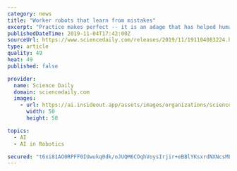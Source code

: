 ```yaml
---
category: news
title: "Worker robots that learn from mistakes"
excerpt: "Practice makes perfect -- it is an adage that has helped humans become highly dexterous and now it is an approach that is being applied to robots. Computer scientists at the University of Leeds are using the artificial intelligence (AI) techniques of ..."
publishedDateTime: 2019-11-04T17:42:00Z
sourceUrl: https://www.sciencedaily.com/releases/2019/11/191104083224.htm
type: article
quality: 49
heat: 49
published: false

provider:
  name: Science Daily
  domain: sciencedaily.com
  images:
    - url: https://ai.insideout.app/assets/images/organizations/sciencedaily.com-50x50.jpg
      width: 50
      height: 50

topics:
  - AI
  - AI in Robotics

secured: "t6xi81AO0RPFF0IUwukq0dk/oJUQM6COqhVoysIrjir+eBBlYKsxrdNXNcsMLErsrHLaxHStcBHxTe4b8XXoE6PGvKNiILfowTTgAnTX8LJfqEX2id1sugtI2JEcIQrAP6lfej6kb26gGQl/iOBIMCPzYcIieOmRrFJuDKnL6BaP7CTrcItS9plSOWaB1qRqP+E7kxhYUYzTl3s756aHkHcm786DVKHfoQ1bmTFf0un9sUJuVD/QWCFYdL0gPsY9KC3IPEeOlkm0574k3MV7sA==;lnB3kYacBH4zJSrBmo1MLw=="
---
```


